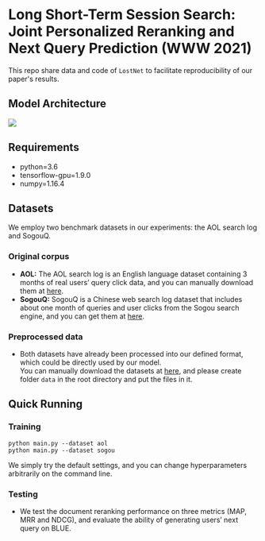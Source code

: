 # Long Short-Term Session Search: Joint Personalized Reranking and Next Query Prediction (WWW 2021)
This repo share data and code of `LostNet` to facilitate reproducibility of our paper's results. 
## Model Architecture
![](https://github.com/QiannanCheng/LostNet/blob/main/image.png)
## Requirements
* python=3.6
* tensorflow-gpu=1.9.0
* numpy=1.16.4
## Datasets
We employ two benchmark datasets in our experiments: the AOL search log and SogouQ.
### Original corpus
* **AOL:** The AOL search log is an English language dataset containing 3 months of real users’ query click data, and you can manually download them at [here](http://www.cim.mcgill.ca/~dudek/206/Logs/AOL-user-ct-collection/).
* **SogouQ:** SogouQ is a Chinese web search log dataset that includes about one month of queries and user clicks from the Sogou search engine, and you can get them at [here](https://www.sogou.com/labs/resource/q.php).
### Preprocessed data
* Both datasets have already been processed into our defined format, which could be directly used by our model. <br>
You can manually download the datasets at [here](https://drive.google.com/drive/folders/1SoeXgZDLTdUhqfQV1I3I8HivsU_wEwxb?usp=sharing), and please create folder `data` in the root directory and put the files in it.
## Quick Running
### Training
```
python main.py --dataset aol
python main.py --dataset sogou
```
We simply try the default settings, and you can change hyperparameters arbitrarily on the command line.
### Testing
* We test the document reranking performance on three metrics (MAP, MRR and NDCG), and evaluate the ability of generating users’ next query on BLUE. 
